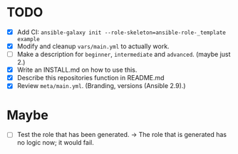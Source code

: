 # TODO

- [X] Add CI: `ansible-galaxy init --role-skeleton=ansible-role-_template example`
- [X] Modify and cleanup `vars/main.yml` to actually work.
- [ ] Make a description for `beginner`, `intermediate` and `advanced`. (maybe just 2.)
- [X] Write an INSTALL.md on how to use this.
- [X] Describe this repositories function in README.md
- [X] Review `meta/main.yml`. (Branding, versions (Ansible 2.9).)

# Maybe
- [ ] Test the role that has been generated. -> The role that is generated has no logic now; it would fail.

